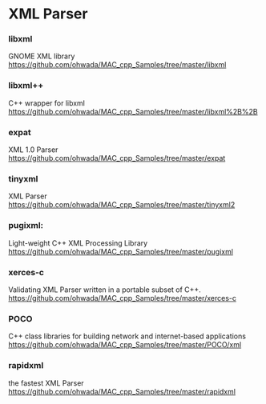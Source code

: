 XML Parser
===============

### libxml
 GNOME XML library <br/>
https://github.com/ohwada/MAC_cpp_Samples/tree/master/libxml <br/>

### libxml++
C++ wrapper for libxml <br/>
https://github.com/ohwada/MAC_cpp_Samples/tree/master/libxml%2B%2B <br/>

### expat
XML 1.0 Parser <br/>
https://github.com/ohwada/MAC_cpp_Samples/tree/master/expat <br/>

### tinyxml
XML Parser <br/>
https://github.com/ohwada/MAC_cpp_Samples/tree/master/tinyxml2 <br/>

### pugixml:
Light-weight C++ XML Processing Library <br/>
https://github.com/ohwada/MAC_cpp_Samples/tree/master/pugixml <br/>

### xerces-c
Validating XML Parser written in a portable subset of C++. <br/>
https://github.com/ohwada/MAC_cpp_Samples/tree/master/xerces-c <br/>

### POCO
C++ class libraries for building network and internet-based applications <br/>
https://github.com/ohwada/MAC_cpp_Samples/tree/master/POCO/xml <br/>

### rapidxml
the fastest XML Parser <br/>
https://github.com/ohwada/MAC_cpp_Samples/tree/master/rapidxml <br/>



